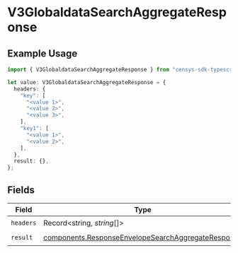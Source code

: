 # V3GlobaldataSearchAggregateResponse

## Example Usage

```typescript
import { V3GlobaldataSearchAggregateResponse } from "censys-sdk-typescript/models/operations";

let value: V3GlobaldataSearchAggregateResponse = {
  headers: {
    "key": [
      "<value 1>",
      "<value 2>",
      "<value 3>",
    ],
    "key1": [
      "<value 1>",
      "<value 2>",
    ],
  },
  result: {},
};
```

## Fields

| Field                                                                                                                    | Type                                                                                                                     | Required                                                                                                                 | Description                                                                                                              |
| ------------------------------------------------------------------------------------------------------------------------ | ------------------------------------------------------------------------------------------------------------------------ | ------------------------------------------------------------------------------------------------------------------------ | ------------------------------------------------------------------------------------------------------------------------ |
| `headers`                                                                                                                | Record<string, *string*[]>                                                                                               | :heavy_check_mark:                                                                                                       | N/A                                                                                                                      |
| `result`                                                                                                                 | [components.ResponseEnvelopeSearchAggregateResponse](../../models/components/responseenvelopesearchaggregateresponse.md) | :heavy_check_mark:                                                                                                       | N/A                                                                                                                      |